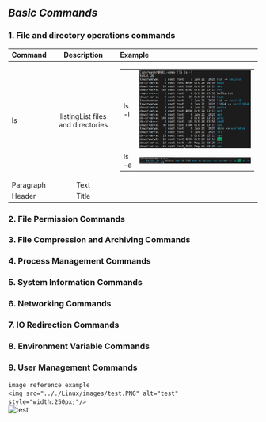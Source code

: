 ## ***Basic Commands***
### 1. File and directory operations commands


| Command     | Description | Example |
| :--- | :---: |:--- |
| ls      | listingList files and directories       |  <table>  <tbody>  <tr>  <td>ls -l</td>  <td><img src=".././Linux/images/ls-l.PNG" alt="test" style="width:250px;"/></td>  </tr> <tr>  <td>ls -a</td>  <td><img src=".././Linux/images/ls-a.PNG" alt="test" style="width:600px;"/></td>  </tr> </tbody>  </table>  |
| Paragraph   | Text        |         |
| Header      | Title       |  |




### 2. File Permission Commands
### 3. File Compression and Archiving Commands
### 4. Process Management Commands
### 5. System Information Commands
### 6. Networking Commands
### 7. IO Redirection Commands
### 8. Environment Variable Commands
### 9. User Management Commands

```image reference example```\
```<img src=".././Linux/images/test.PNG" alt="test" style="width:250px;"/>```\
<img src=".././Linux/images/test.PNG" alt="test" style="width:250px;"/>